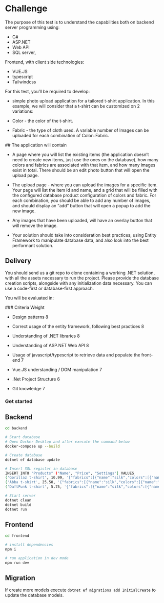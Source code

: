 # Challenge

The purpose of this test is to understand the capabilities both on backend server
programming using:

* C#
* ASP.NET 
* Web API 
* SQL server, 

Frontend, with client side technologies: 

* VUE.JS
* typescript
* Tailwindcss 

For this test, you’ll be required to develop:

* simple photo upload application for a tailored t-shirt application. 
In this example, we will consider that a t-shirt can be customized on 2 variations:

* Color - the color of the t-shirt.

* Fabric - the type of cloth used.
A variable number of Images can be uploaded for each combination of Color+Fabric.


## The application will contain

* A page where you will list the existing items (the application doesn’t need to create
new items, just use the ones on the database), how many colors and fabrics are
associated with that item, and how many images exist in total. There should be an
edit photo button that will open the upload page.

* The upload page - where you can upload the images for a specific item.
Your page will list the item id and name, and a grid that will be filled with the
configured database product configuration of colors and fabric.
For each combination, you should be able to add any number of images, and should
display an “add” button that will open a popup to add the new image.

* Any images that have been uploaded, will have an overlay button that will remove the
image.

* Your solution should take into consideration best practices, using Entity Framework to
manipulate database data, and also look into the best performant solution.


## Delivery

You should send us a git repo to clone containing a working .NET solution, with all the
assets necessary to run the project.
Please provide the database creation scripts, alongside with any initialization data
necessary. You can use a code-first or database-first approach.

You will be evaluated in:


### Criteria Weight

* Design patterns 8

* Correct usage of the entity framework, following best practices 8

* Understanding of .NET libraries 8

* Understanding of ASP.NET Web API 8

* Usage of javascript/typescript to retrieve data and populate the front-end 7

* Vue.JS understanding / DOM manipulation 7

* .Net Project Structure 6

* Git knowledge 7


### Get started

## Backend
```bash
cd backend

# Start database
# Open Docker Desktop and after execute the command below
docker-compose up --build 

# Create database
dotnet ef database update

# Insert SQL register in database
INSERT INTO "Products" ("Name", "Price", "Settings") VALUES
('Gorillaz t-shirt', 10.99, '{"fabrics":[{"name":"silk","colors":[{"name":"white","images":[]},{"name":"yellow","images":[]},{"name":"green","images":[]}]}, {"name":"linen","colors":[{"name":"white","images":[]},{"name":"yellow","images":[]},{"name":"green","images":[]}]}]}'),
('Abba t-shirt', 25.50, '{"fabrics":[{"name":"silk","colors":[{"name":"white","images":[]},{"name":"yellow","images":[]},{"name":"green","images":[]}]}, {"name":"linen","colors":[{"name":"white","images":[]},{"name":"yellow","images":[]},{"name":"green","images":[]}]}]}'),
('DaftPunk t-shirt', 5.75, '{"fabrics":[{"name":"silk","colors":[{"name":"white","images":[]},{"name":"yellow","images":[]},{"name":"green","images":[]}]}, {"name":"linen","colors":[{"name":"white","images":[]},{"name":"yellow","images":[]},{"name":"green","images":[]}]}]}');

# Start server
dotnet clean
dotnet build
dotnet run
```

## Frontend
```bash
cd frontend

# install dependencies
npm i

# run application in dev mode
npm run dev
```

## Migration

If create more models execute `dotnet ef migrations add InitialCreate` to update the database models.